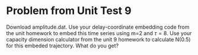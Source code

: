 # Problem from Unit Test 9

Download amplitude.dat. Use your delay-coordinate embedding code from the unit homework to embed this time series using m=2 and $\tau=8$. Use your capacity dimension calculator from the unit 9 homework to calculate N(0.5) for this embeded trajectory.  What do you get?